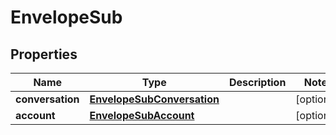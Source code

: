 
# EnvelopeSub

## Properties
Name | Type | Description | Notes
------------ | ------------- | ------------- | -------------
**conversation** | [**EnvelopeSubConversation**](EnvelopeSubConversation.md) |  |  [optional]
**account** | [**EnvelopeSubAccount**](EnvelopeSubAccount.md) |  |  [optional]



